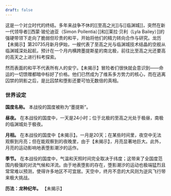 ```yaml
---
draft: false
---
```


这是一个对立时代的终结。多年来战争不休的[[至高之光]]与[[临渊城]]，突然在新一代领导者[[西蒙·玻伦迪亚（Simon Pollentia）]]和[[莱拉·贝利（Lyla Bailey）]]的强硬带领下走向了脆弱但珍贵的和平，开始将他们的精力转向合作与研究。龙历【未揭示】第20735月新月伊始，一艘代表了至高之光与临渊城技术结晶的空舰从临渊城深处起航，预计在一个月内横跨墨提斯星的南北极，前往比至高之光还要高的高天之上进行科考探索。

然而表面的和平不代表所有人的安宁。【未揭示】冒险者们很快就会意识到——命运的一切馈赠都暗中标好了价格。他们已然成为了维系多方势力的核心，而在逃离囚禁的阴影之后，是比囚禁和堕影还要可怕无数倍的真相。

### 世界设定

**国度名称。** 本战役的国度被称为“墨提斯”。

**昼夜。** 在本战役的国度中，一天是24小时；位于北极的至高之光处于极昼，南极的临渊城处于极夜。

**月相。** 在本战役的国度中【未揭示】。一月是20天；在某些时间里，夜空中无法观察到月亮；但在能观察到的夜晚里，由于【未揭示】，月亮显著地巨大。此外，月亮的运动影响地表堕影潮汐的运作。

**季节。** 在本战役的国度中，气温和天照时间完全取决于纬度；这带来了全国度范围内极强的对流气候和洋流。由于地表堕影的存在，堕影潮汐的运动也极端猛烈且常常难以预测，使得许多地区不可宜居。天空中，终月不息的大风则为逆风飞行带来极大挑战。

**历法：龙种纪年。** 【未揭示】
